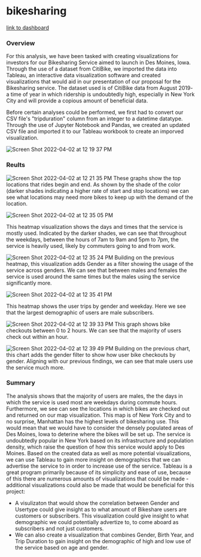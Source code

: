 # bikesharing

[link to dashboard](https://public.tableau.com/app/profile/rahul.raveendran6270/viz/NYCBikesharingStory_16489150847350/BikesharingNYCStory)


### Overview
For this analysis, we have been tasked with creating visualizations for investors for our Bikesharing Service aimed to launch in Des Moines, Iowa. Through the use of a dataset from CitiBike, we imported the data into Tableau, an interactive data visualization software and created visualizations that would aid in our presentation of our proposal for the Bikesharing service. The dataset used is of CitiBike data from August 2019- a time of year in which ridership is undoubtedly high, especially in New York City and will provide a copious amount of beneficial data.

Before certain analyses could be performed, we first had to convert our CSV file's "tripduration" column from an integer to a datetime datatype. Through the use of Jupyter Notebook and Pandas, we created an updated CSV file and imported it to our Tableau workbook to create an imporved visualization.

![Screen Shot 2022-04-02 at 12 19 37 PM](https://user-images.githubusercontent.com/95504135/161391894-e2413b36-3c58-49a0-84be-6e1509fbc8fd.png)

### Reults
![Screen Shot 2022-04-02 at 12 21 35 PM](https://user-images.githubusercontent.com/95504135/161391952-c11f5d4f-f591-4404-9384-233e3c7fbbd8.png)
These graphs show the top locations that rides begin and end. As shown by the shade of the color (darker shades indicating a higher rate of start and stop locations) we can see what locations may need more bikes to keep up with the demand of the location.

![Screen Shot 2022-04-02 at 12 35 05 PM](https://user-images.githubusercontent.com/95504135/161392538-42921274-56ba-4a07-bade-08db8bc3abe8.png)

This heatmap visualization shows the days and times that the service is mostly used. Indicated by the darker shades, we can see that throughout the weekdays, between the hours of 7am to 9am and 5pm to 7pm, the service is heavily used, likely by commuters going to and from work.

![Screen Shot 2022-04-02 at 12 35 24 PM](https://user-images.githubusercontent.com/95504135/161392542-8d4fbf68-d109-418a-9700-5e6800bd0cf7.png)
Building on the previous heatmap, this visualization adds Gender as a filter showing the usage of the service across genders. We can see that between males and females the service is used around the same times but the males using the service significantly more.

![Screen Shot 2022-04-02 at 12 35 41 PM](https://user-images.githubusercontent.com/95504135/161392546-81afccd5-fb01-496f-a939-5709cedd0f8a.png)

This heatmap shows the user trips by gender and weekday. Here we see that the largest demographic of users are male subscribers.

![Screen Shot 2022-04-02 at 12 39 33 PM](https://user-images.githubusercontent.com/95504135/161392604-4f4081a7-e316-4278-ae7d-89df06911f06.png)
This graph shows bike checkouts between 0 to 2 hours. We can see that the majority of users check out within an hour.

![Screen Shot 2022-04-02 at 12 39 49 PM](https://user-images.githubusercontent.com/95504135/161392609-8250467c-2e1a-4f46-a0ae-4f55fbd01639.png)
Building on the previous chart, this chart adds the gender filter to show how user bike checkouts by gender. Aligning with our previous findings, we can see that male users use the service much more.

### Summary
The analysis shows that the majority of users are males, the the days in which the service is used most are weekdays during commute hours. Furthermore, we see can see the locations in which bikes are checked out and returned on our map visualization. This map is of New York City and to no surprise, Manhattan has the highest levels of bikesharing use. This would mean that we would have to consider the densely populated areas of Des Moines, Iowa to deterine where the bikes will be set up. The service is undoubtedly popular in New York based on its infrastructure and population density, which raise the question of how this service would apply to Des Moines. Based on the created data as well as more potential visualizations, we can use Tableau to gain more insight on demographics that we can advertise the service to in order to increase use of the service.
Tableau is a great program primarily because of its simplicity and ease of use, because of this there are numerous amounts of visualizations that could be made - additional visualizations could also be made that would be beneficial for this project:
- A visulizaton that would show the correlation between Gender and Usertype could give insight as to what amount of Bikeshare users are customers or subscribers. This visualization could give insight to what demographic we could potentially advertize to, to come aboard as subscribers and not just customers.
- We can also create a visualization that combines Gender, Birth Year, and Trip Duration to gain insight on the demographic of high and low use of the service based on age and gender.
